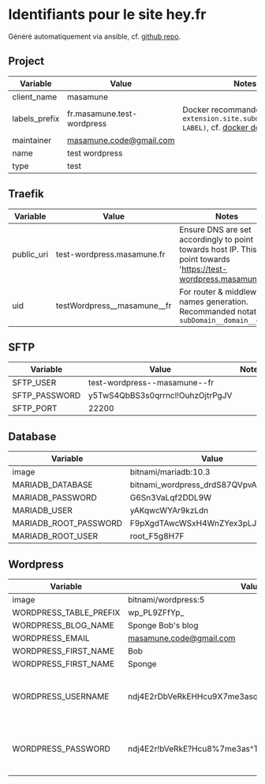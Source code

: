 # Identifiants pour le site hey.fr

Généré automatiquement via ansible, cf. [github repo](https://github.com/youpiwaza/ansible-install-web-server/tree/master/ansible/roles/stack-web-wordpress--generate).

## Project

| Variable | Value | Notes |
|-|-|-|
| client_name | masamune |  |
| labels_prefix | fr.masamune.test-wordpress | Docker recommanded notation: `extension.site.subdomain(.SOME-LABEL)`, cf. [docker doc](https://docs.docker.com/config/labels-custom-metadata/#key-format-recommendations) |
| maintainer | masamune.code@gmail.com |  |
| name | test wordpress |  |
| type | test |  |

## Traefik

| Variable | Value | Notes |
|-|-|-|
| public_uri | test-wordpress.masamune.fr | Ensure DNS are set accordingly to point towards host IP. This will point towards 'https://test-wordpress.masamune.fr/' |
| uid | testWordpress__masamune__fr | For router & middleware names generation. Recommanded notation: `subDomain__domain__ext` |

## SFTP

| Variable | Value | Notes |
|-|-|-|
| SFTP_USER | test-wordpress--masamune--fr |  |
| SFTP_PASSWORD | y5TwS4QbBS3s0qrrncl!OuhzOjtrPgJV |  |
| SFTP_PORT | 22200 |  |

## Database

| Variable | Value | Notes |
|-|-|-|
| image | bitnami/mariadb:10.3 |  |
| MARIADB_DATABASE | bitnami_wordpress_drdS87QVpvADFw5W |  |
| MARIADB_PASSWORD | G6Sn3VaLqf2DDL9W |  |
| MARIADB_USER | yAKqwcWYAr9kzLdn |  |
| MARIADB_ROOT_PASSWORD | F9pXgdTAwcWSxH4WnZYex3pLJmR947VZ |  |
| MARIADB_ROOT_USER | root_F5g8H7F |  |

## Wordpress

| Variable | Value | Notes |
|-|-|-|
| image | bitnami/wordpress:5 |  |
| WORDPRESS_TABLE_PREFIX | wp_PL9ZFfYp_ |  |
| WORDPRESS_BLOG_NAME | Sponge Bob's blog |  |
| WORDPRESS_EMAIL | masamune.code@gmail.com |  |
| WORDPRESS_FIRST_NAME | Bob |  |
| WORDPRESS_FIRST_NAME | Sponge |  |
| WORDPRESS_USERNAME | ndj4E2rDbVeRkEHHcu9X7me3asqTNFmzwjKAhU9LbqpMb8Wbcf | 50 chars length / NO SPECIAL CHARS, tends to not match when container is up |
| WORDPRESS_PASSWORD | ndj4E2r!bVeRkE?Hcu8%7me3as^TNFmzwjKAh)U9Lbqp&b8Wbcf | 50 chars length / Wordpress recommandations : `! ? % ^ & ) /`, No no `$ ' "` |
